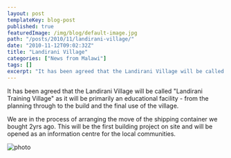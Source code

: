 ```yaml
---
layout: post
templateKey: blog-post
published: true
featuredImage: /img/blog/default-image.jpg
path: "/posts/2010/11/landirani-village/"
date: "2010-11-12T09:02:32Z"
title: "Landirani Village"
categories: ["News from Malawi"]
tags: []
excerpt: "It has been agreed that the Landirani Village will be called \"Landirani Training Village\" as it w..."
---
```


It has been agreed that the Landirani Village will be called "Landirani Training Village" as it will be primarily an educational facility - from the planning through to the build and the final use of the village.

We are in the process of arranging the move of the shipping container we bought 2yrs ago. This will be the first building project on site and will be opened as an information centre for the local communities.

![photo](https://www.landirani.org/image_library/news/full_size/4cdd2dadd1e3asc_plans_101111.jpg)